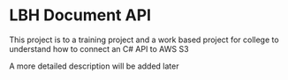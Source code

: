 # LBH Document API

This project is to a training project and a work based project for college to understand how to connect an C# API to AWS S3

A more detailed description will be added later
